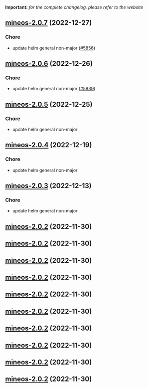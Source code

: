 **Important:**
*for the complete changelog, please refer to the website*




## [mineos-2.0.7](https://github.com/truecharts/charts/compare/mineos-2.0.6...mineos-2.0.7) (2022-12-27)

### Chore

- update helm general non-major ([#5856](https://github.com/truecharts/charts/issues/5856))
  
  


## [mineos-2.0.6](https://github.com/truecharts/charts/compare/mineos-2.0.5...mineos-2.0.6) (2022-12-26)

### Chore

- update helm general non-major ([#5839](https://github.com/truecharts/charts/issues/5839))
  
  


## [mineos-2.0.5](https://github.com/truecharts/charts/compare/mineos-2.0.4...mineos-2.0.5) (2022-12-25)

### Chore

- update helm general non-major
  
  


## [mineos-2.0.4](https://github.com/truecharts/charts/compare/mineos-2.0.3...mineos-2.0.4) (2022-12-19)

### Chore

- update helm general non-major
  
  


## [mineos-2.0.3](https://github.com/truecharts/charts/compare/mineos-2.0.2...mineos-2.0.3) (2022-12-13)

### Chore

- update helm general non-major
  
  


## [mineos-2.0.2](https://github.com/truecharts/charts/compare/mineos-2.0.1...mineos-2.0.2) (2022-11-30)




## [mineos-2.0.2](https://github.com/truecharts/charts/compare/mineos-2.0.1...mineos-2.0.2) (2022-11-30)




## [mineos-2.0.2](https://github.com/truecharts/charts/compare/mineos-2.0.1...mineos-2.0.2) (2022-11-30)




## [mineos-2.0.2](https://github.com/truecharts/charts/compare/mineos-2.0.1...mineos-2.0.2) (2022-11-30)




## [mineos-2.0.2](https://github.com/truecharts/charts/compare/mineos-2.0.1...mineos-2.0.2) (2022-11-30)




## [mineos-2.0.2](https://github.com/truecharts/charts/compare/mineos-2.0.1...mineos-2.0.2) (2022-11-30)




## [mineos-2.0.2](https://github.com/truecharts/charts/compare/mineos-2.0.1...mineos-2.0.2) (2022-11-30)




## [mineos-2.0.2](https://github.com/truecharts/charts/compare/mineos-2.0.1...mineos-2.0.2) (2022-11-30)




## [mineos-2.0.2](https://github.com/truecharts/charts/compare/mineos-2.0.1...mineos-2.0.2) (2022-11-30)




## [mineos-2.0.2](https://github.com/truecharts/charts/compare/mineos-2.0.1...mineos-2.0.2) (2022-11-30)


